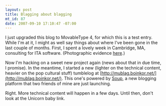 ```yaml
--- 
layout: post
title: Blagging about blagging
mt_id: 87
date: 2007-09-10 17:10:47 -07:00
---
```

I just upgraded this blog to MovableType 4, for which this is a test entry. While I'm at it, I might as well say things about where I've been gone in the last couple of months. First, I spent a lovely week in Cambridge, MA, consulting for ITA software. (Photographic evidence [here](http://www.23hq.com/antifuchs/album/2315744).)

Now I'm hacking on a sweet new project again (news about that in due time, I promise). In the meantime, I started a new (lighter on the technical content, heavier on the pop cultural stuff) tumblelog at [http://mublag.boinkor.net/](http://mublag.boinkor.net/). This one's powered by [Soup](http://soup.io), a new blogging platform that two friends of mine are just launching.

Right. More technical content will happen in a few days. Until then, don't look at the Unicorn baby link. 
